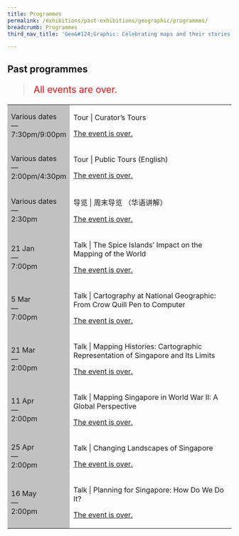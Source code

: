 ```yaml
---
title: Programmes
permalink: /exhibitions/past-exhibitions/geographic/programmes/
breadcrumb: Programmes
third_nav_title: 'Geo&#124;Graphic: Celebrating maps and their stories'

---
```



<!-- 

Colours
Upcoming: default colour
Past: #c1c1c1

-->

<section class="section__progs">

<div class="container__description">
    <div class="row">
        <div class="col is-10-mobile">

<h2>Past programmes</h2>

<blockquote style="color: #E21216; font-size: 150%;">All events are over.</blockquote>

<table class="table table-v">
    <tr>
        <td style="background-color: #c1c1c1;">Various dates<br>
            &mdash;<br>
            7:30pm/9:00pm</td>
        <td>
            <p>Tour &#124; Curator’s Tours</p>
            <p><a href="/programmes/geographic/curator-tours/">The event is over.</a></p>
        </td>
    </tr>    
    <tr>
        <td style="background-color: #c1c1c1;">Various dates<br>
            &mdash;<br>
            2:00pm/4:30pm</td>
        <td>
            <p>Tour &#124; Public Tours (English)</p>
            <p><a href="/programmes/geographic/public-tours/">The event is over.</a></p>
        </td>
    </tr>    
    <tr>
        <td style="background-color: #c1c1c1;">Various dates<br>
            &mdash;<br>
            2:30pm</td>
        <td>
            <p>导览 &#124; 周末导览 （华语讲解）</p>
            <p><a href="/programmes/geographic/public-tours/">The event is over.</a></p>
        </td>
    </tr>     
    <tr>
        <td style="background-color: #c1c1c1;">21 Jan<br>
            &mdash;<br>
            7:00pm</td>
        <td>
            <p>Talk &#124; The Spice Islands’ Impact on the Mapping of the World</p>
            <p><a href="/programmes/geographic/20150121-talk/">The event is over.</a></p>
        </td>
    </tr>      
    <tr>
        <td style="background-color: #c1c1c1;">5 Mar<br>
            &mdash;<br>
            7:00pm</td>
        <td>
            <p>Talk &#124; Cartography at National Geographic: From Crow Quill Pen to Computer</p>
            <p><a href="/programmes/geographic/20150305-talk/">The event is over.</a></p>
        </td>
    </tr>    
    <tr>
        <td style="background-color: #c1c1c1;">21 Mar<br>
            &mdash;<br>
            2:00pm</td>
        <td>
            <p>Talk &#124; Mapping Histories: Cartographic Representation of Singapore and Its Limits</p>
            <p><a href="/programmes/geographic/20150321-talk/">The event is over.</a></p>
        </td>
    </tr>     
    <tr>
        <td style="background-color: #c1c1c1;">11 Apr<br>
            &mdash;<br>
            2:00pm</td>
        <td>
            <p>Talk &#124; Mapping Singapore in World War II: A Global Perspective</p>
            <p><a href="/programmes/geographic/20150411-talk/">The event is over.</a></p>
        </td>
    </tr>     
    <tr>
        <td style="background-color: #c1c1c1;">25 Apr<br>
            &mdash;<br>
            2:00pm</td>
        <td>
            <p>Talk &#124; Changing Landscapes of Singapore</p>
            <p><a href="/programmes/geographic/20150425-talk/">The event is over.</a></p>
        </td>
    </tr>    
    <tr>
        <td style="background-color: #c1c1c1;">16 May<br>
            &mdash;<br>
            2:00pm</td>
        <td>
            <p>Talk &#124; Planning for Singapore: How Do We Do It?</p>
            <p><a href="/programmes/geographic/20150516-talk/">The event is over.</a></p>
        </td>
    </tr>    
</table>
        </div>
    </div>
</div>
</section>